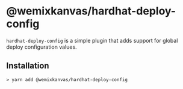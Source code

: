 # @wemixkanvas/hardhat-deploy-config

`hardhat-deploy-config` is a simple plugin that adds support for global deploy configuration values.

## Installation

```shell
> yarn add @wemixkanvas/hardhat-deploy-config
```
